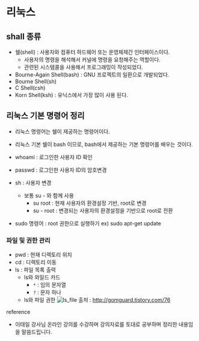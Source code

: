# 리눅스 

## shall 종류
- 쉘(shell) : 사용자와 컴퓨터 하드웨어 또는 운영체제간 인터페이스이다.
  - 사용자의 명령을 해석해서 커널에 명령을 요청해주는 역할이다. 
  - 관련된 시스템콜을 사용해서 프로그래밍이 작성되었다.
- Bourne-Again Shell(bash) : GNU 프로젝트의 일환으로 개발되었다. 
- Bourne Shell(sh)
- C Shell(csh)
- Korn Shell(ksh) : 유닉스에서 가장 많이 사용 된다.

## 리눅스 기본 명령어 정리
- 리눅스 명령어는 쉘이 제공하는 명령어이다.
- 리눅스 기본 쉘이 bash 이므로, bash에서 제공하는 기본 명령어를 배우는 것이다.

- whoami : 로그인한 사용자 ID 확인
- passwd : 로그인한 사용자 ID의 암호변경
- sh : 사용자 변경
  - 보통 su - 와 함께 사용
    - su root : 현재 사용자의 환경설정 기반, root로 변경
    - su - root : 변경되는 사용자의 환경설정을 기반으로 root로 전환
- sudo 명령어 : root 권한으로 실행하기
ex) sudo apt-get update

### 파일 및 권한 관리 
- pwd : 현재 디렉토리 위치
- cd : 디렉토리 이동
- ls : 파일 목록 출력
  - ls와 와일드 카드
    - `*` : 임의 문자열
    - `?` : 문자 하나
  - ls와 파일 권한
    ![ls_file](../../../resource/img/ls_file.png)
    출처 : http://gomguard.tistory.com/76

reference
- 이태일 강사님 온라인 강의를 수강하며 강의자료를 토대로 공부하며 정리한 내용임을 말씀드립니다. 




